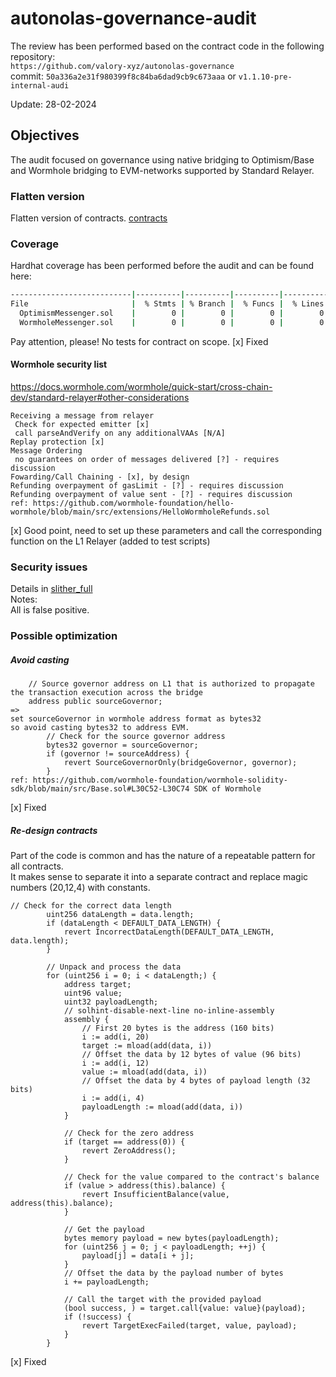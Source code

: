 # autonolas-governance-audit
The review has been performed based on the contract code in the following repository:<br>
`https://github.com/valory-xyz/autonolas-governance` <br>
commit: `50a336a2e31f980399f8c84ba6dad9cb9c673aaa` or `v1.1.10-pre-internal-audi` <br> 

Update: 28-02-2024  <br>

## Objectives
The audit focused on governance using native bridging to Optimism/Base and Wormhole bridging to EVM-networks supported by Standard Relayer. <BR>

### Flatten version
Flatten version of contracts. [contracts](https://github.com/valory-xyz/autonolas-governance/blob/main/audits/internal9/analysis/contracts)

### Coverage
Hardhat coverage has been performed before the audit and can be found here:
```sh
---------------------------|----------|----------|----------|----------|----------------|
File                       |  % Stmts | % Branch |  % Funcs |  % Lines |Uncovered Lines |
  OptimismMessenger.sol    |        0 |        0 |        0 |        0 |... 163,164,169 |
  WormholeMessenger.sol    |        0 |        0 |        0 |        0 |... 201,202,207 |
```
Pay attention, please! No tests for contract on scope.
[x] Fixed

#### Wormhole security list
https://docs.wormhole.com/wormhole/quick-start/cross-chain-dev/standard-relayer#other-considerations
```
Receiving a message from relayer 
 Check for expected emitter [x]
 call parseAndVerify on any additionalVAAs [N/A]
Replay protection [x]
Message Ordering 
 no guarantees on order of messages delivered [?] - requires discussion
Fowarding/Call Chaining - [x], by design
Refunding overpayment of gasLimit - [?] - requires discussion
Refunding overpayment of value sent - [?] - requires discussion
ref: https://github.com/wormhole-foundation/hello-wormhole/blob/main/src/extensions/HelloWormholeRefunds.sol
```
[x] Good point, need to set up these parameters and call the corresponding function on the L1 Relayer (added to test scripts)

### Security issues
Details in [slither_full](https://github.com/valory-xyz/autonolas-governance/blob/main/audits/internal9/analysis/slither_full.txt) <br>
Notes: <br>
All is false positive.

### Possible optimization
##### Avoid casting
```
    // Source governor address on L1 that is authorized to propagate the transaction execution across the bridge
    address public sourceGovernor;
=>
set sourceGovernor in wormhole address format as bytes32
so avoid casting bytes32 to address EVM.
        // Check for the source governor address
        bytes32 governor = sourceGovernor;
        if (governor != sourceAddress) {
            revert SourceGovernorOnly(bridgeGovernor, governor);
        }
ref: https://github.com/wormhole-foundation/wormhole-solidity-sdk/blob/main/src/Base.sol#L30C52-L30C74 SDK of Wormhole
```
[x] Fixed

##### Re-design contracts
Part of the code is common and has the nature of a repeatable pattern for all contracts. <br>
It makes sense to separate it into a separate contract and replace magic numbers (20,12,4) with constants.
```
// Check for the correct data length
        uint256 dataLength = data.length;
        if (dataLength < DEFAULT_DATA_LENGTH) {
            revert IncorrectDataLength(DEFAULT_DATA_LENGTH, data.length);
        }

        // Unpack and process the data
        for (uint256 i = 0; i < dataLength;) {
            address target;
            uint96 value;
            uint32 payloadLength;
            // solhint-disable-next-line no-inline-assembly
            assembly {
                // First 20 bytes is the address (160 bits)
                i := add(i, 20)
                target := mload(add(data, i))
                // Offset the data by 12 bytes of value (96 bits)
                i := add(i, 12)
                value := mload(add(data, i))
                // Offset the data by 4 bytes of payload length (32 bits)
                i := add(i, 4)
                payloadLength := mload(add(data, i))
            }

            // Check for the zero address
            if (target == address(0)) {
                revert ZeroAddress();
            }

            // Check for the value compared to the contract's balance
            if (value > address(this).balance) {
                revert InsufficientBalance(value, address(this).balance);
            }

            // Get the payload
            bytes memory payload = new bytes(payloadLength);
            for (uint256 j = 0; j < payloadLength; ++j) {
                payload[j] = data[i + j];
            }
            // Offset the data by the payload number of bytes
            i += payloadLength;

            // Call the target with the provided payload
            (bool success, ) = target.call{value: value}(payload);
            if (!success) {
                revert TargetExecFailed(target, value, payload);
            }
        }
```
[x] Fixed







 
